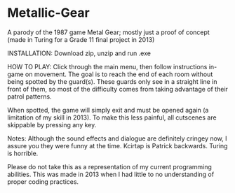 # Metallic-Gear
A parody of the 1987 game Metal Gear; mostly just a proof of concept (made in Turing for a Grade 11 final project in 2013)

INSTALLATION:
Download zip, unzip and run .exe

HOW TO PLAY:
Click through the main menu, then follow instructions in-game on movement.
The goal is to reach the end of each room without being spotted by the guard(s).
These guards only see in a straight line in front of them, so most of the difficulty comes from taking advantage of their
patrol patterns.

When spotted, the game will simply exit and must be opened again (a limitation of my skill in 2013).
To make this less painful, all cutscenes are skippable by pressing any key.

Notes: 
Although the sound effects and dialogue are definitely cringey now, I assure you they were funny at the time.
Kcirtap is Patrick backwards.
Turing is horrible.

Please do not take this as a representation of my current programming abilities. This was made in 2013 when I had little to no understanding of proper coding practices.
